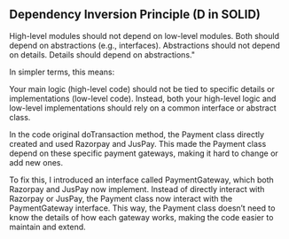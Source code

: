 ## Dependency Inversion Principle (D in SOLID)

High-level modules should not depend on low-level modules. Both should depend on abstractions (e.g., interfaces). Abstractions should not depend on details. Details should depend on abstractions."

In simpler terms, this means:

Your main logic (high-level code) should not be tied to specific details or implementations (low-level code).
Instead, both your high-level logic and low-level implementations should rely on a common interface or abstract class.

In the code original doTransaction method, the Payment class directly created and used Razorpay and JusPay. This made the Payment class depend on these specific payment gateways, making it hard to change or add new ones.

To fix this, I introduced an interface called PaymentGateway, which both Razorpay and JusPay now implement. Instead of directly interact with Razorpay or JusPay, the Payment class now interact with the PaymentGateway interface. This way, the Payment class doesn’t need to know the details of how each gateway works, making the code easier to maintain and extend.